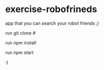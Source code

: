 # exercise-robofrineds
app that you can search your robot friends ;)

run git clone #

run npm install

run npm start

:)
